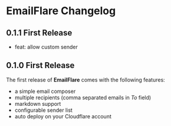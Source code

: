 # EmailFlare Changelog

## 0.1.1 First Release
- feat: allow custom sender


## 0.1.0 First Release
The first release of **EmailFlare** comes with the following features:
- a simple email composer
- multiple recipients (comma separated emails in _To_ field)
- markdown support
- configurable sender list
- auto deploy on your Cloudflare account
